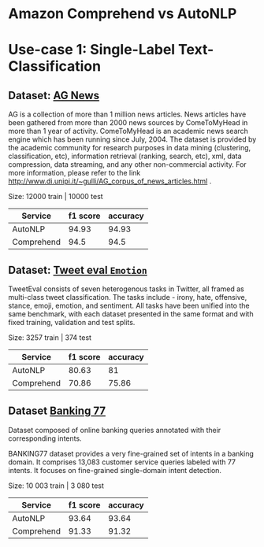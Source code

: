 # Amazon Comprehend vs AutoNLP

# Use-case 1: Single-Label Text-Classification

## Dataset: [AG News](https://huggingface.co/datasets/ag_news)

AG is a collection of more than 1 million news articles. News articles have been gathered from more than 2000 news sources by ComeToMyHead in more than 1 year of activity. ComeToMyHead is an academic news search engine which has been running since July, 2004. The dataset is provided by the academic community for research purposes in data mining (clustering, classification, etc), information retrieval (ranking, search, etc), xml, data compression, data streaming, and any other non-commercial activity. For more information, please refer to the link http://www.di.unipi.it/~gulli/AG_corpus_of_news_articles.html .

Size: 12000 train | 10000 test


| Service    | f1 score | accuracy |
|------------|----------|----------|
| AutoNLP    | 94.93    | 94.93    |
| Comprehend | 94.5     | 94.5     |


## Dataset: [Tweet eval `Emotion`](https://huggingface.co/datasets/tweet_eval)

TweetEval consists of seven heterogenous tasks in Twitter, all framed as multi-class tweet classification. The tasks include - irony, hate, offensive, stance, emoji, emotion, and sentiment. All tasks have been unified into the same benchmark, with each dataset presented in the same format and with fixed training, validation and test splits.

Size: 3257 train | 374 test


| Service    | f1 score | accuracy |
|------------|----------|----------|
| AutoNLP    | 80.63   |  81   |
| Comprehend | 70.86     | 75.86     |

## Dataset [Banking 77](https://huggingface.co/datasets/banking77)

Dataset composed of online banking queries annotated with their corresponding intents.

BANKING77 dataset provides a very fine-grained set of intents in a banking domain. It comprises 13,083 customer service queries labeled with 77 intents. It focuses on fine-grained single-domain intent detection.

Size: 10 003 train | 3 080 test

| Service    | f1 score | accuracy |
|------------|----------|----------|
| AutoNLP    | 93.64   |  93.64    |
| Comprehend | 91.33     | 91.32      |